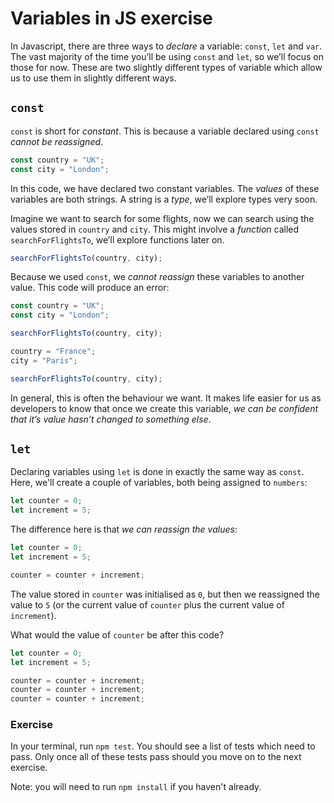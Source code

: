 # Variables in JS exercise

In Javascript, there are three ways to _declare_ a variable: `const`, `let` and `var`. The vast majority of the time you’ll be using `const` and `let`, so we’ll focus on those for now. These are two slightly different types of variable which allow us to use them in slightly different ways.

## `const`

`const` is short for _constant_. This is because a variable declared using `const` _cannot be reassigned_.

```javascript
const country = "UK";
const city = "London";
```

In this code, we have declared two constant variables. The _values_ of these variables are both strings. A string is a _type_, we’ll explore types very soon.

Imagine we want to search for some flights, now we can search using the values stored in `country` and `city`. This might involve a _function_ called `searchForFlightsTo`, we’ll explore functions later on.

```javascript
searchForFlightsTo(country, city);
```

Because we used `const`, we _cannot reassign_ these variables to another value. This code will produce an error:

```javascript
const country = "UK";
const city = "London";

searchForFlightsTo(country, city);

country = "France";
city = "Paris";

searchForFlightsTo(country, city);
```

In general, this is often the behaviour we want. It makes life easier for us as developers to know that once we create this variable, _we can be confident that it’s value hasn’t changed to something else_.

## `let`

Declaring variables using `let` is done in exactly the same way as `const`. Here, we'll create a couple of variables, both being assigned to `numbers`:

```javascript
let counter = 0;
let increment = 5;
```

The difference here is that _we can reassign the values_:

```javascript
let counter = 0;
let increment = 5;

counter = counter + increment;
```

The value stored in `counter` was initialised as `0`, but then we reassigned the value to `5` (or the current value of `counter` plus the current value of `increment`).

What would the value of `counter` be after this code?

```javascript
let counter = 0;
let increment = 5;

counter = counter + increment;
counter = counter + increment;
counter = counter + increment;
```

### Exercise

In your terminal, run `npm test`. You should see a list of tests which need to pass. Only once all of these tests pass should you move on to the next exercise.

Note: you will need to run `npm install` if you haven't already.
